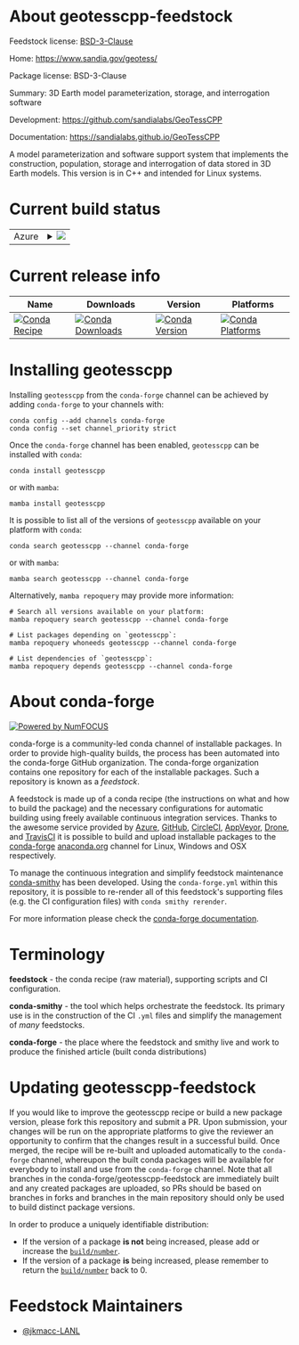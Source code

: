 About geotesscpp-feedstock
==========================

Feedstock license: [BSD-3-Clause](https://github.com/conda-forge/geotesscpp-feedstock/blob/main/LICENSE.txt)

Home: https://www.sandia.gov/geotess/

Package license: BSD-3-Clause

Summary: 3D Earth model parameterization, storage, and interrogation software

Development: https://github.com/sandialabs/GeoTessCPP

Documentation: https://sandialabs.github.io/GeoTessCPP

A model parameterization and software support system that implements the
construction, population, storage and interrogation of data stored in 3D Earth
models. This version is in C++ and intended for Linux systems.


Current build status
====================


<table>
    
  <tr>
    <td>Azure</td>
    <td>
      <details>
        <summary>
          <a href="https://dev.azure.com/conda-forge/feedstock-builds/_build/latest?definitionId=22708&branchName=main">
            <img src="https://dev.azure.com/conda-forge/feedstock-builds/_apis/build/status/geotesscpp-feedstock?branchName=main">
          </a>
        </summary>
        <table>
          <thead><tr><th>Variant</th><th>Status</th></tr></thead>
          <tbody><tr>
              <td>linux_64</td>
              <td>
                <a href="https://dev.azure.com/conda-forge/feedstock-builds/_build/latest?definitionId=22708&branchName=main">
                  <img src="https://dev.azure.com/conda-forge/feedstock-builds/_apis/build/status/geotesscpp-feedstock?branchName=main&jobName=linux&configuration=linux%20linux_64_" alt="variant">
                </a>
              </td>
            </tr><tr>
              <td>osx_64</td>
              <td>
                <a href="https://dev.azure.com/conda-forge/feedstock-builds/_build/latest?definitionId=22708&branchName=main">
                  <img src="https://dev.azure.com/conda-forge/feedstock-builds/_apis/build/status/geotesscpp-feedstock?branchName=main&jobName=osx&configuration=osx%20osx_64_" alt="variant">
                </a>
              </td>
            </tr>
          </tbody>
        </table>
      </details>
    </td>
  </tr>
</table>

Current release info
====================

| Name | Downloads | Version | Platforms |
| --- | --- | --- | --- |
| [![Conda Recipe](https://img.shields.io/badge/recipe-geotesscpp-green.svg)](https://anaconda.org/conda-forge/geotesscpp) | [![Conda Downloads](https://img.shields.io/conda/dn/conda-forge/geotesscpp.svg)](https://anaconda.org/conda-forge/geotesscpp) | [![Conda Version](https://img.shields.io/conda/vn/conda-forge/geotesscpp.svg)](https://anaconda.org/conda-forge/geotesscpp) | [![Conda Platforms](https://img.shields.io/conda/pn/conda-forge/geotesscpp.svg)](https://anaconda.org/conda-forge/geotesscpp) |

Installing geotesscpp
=====================

Installing `geotesscpp` from the `conda-forge` channel can be achieved by adding `conda-forge` to your channels with:

```
conda config --add channels conda-forge
conda config --set channel_priority strict
```

Once the `conda-forge` channel has been enabled, `geotesscpp` can be installed with `conda`:

```
conda install geotesscpp
```

or with `mamba`:

```
mamba install geotesscpp
```

It is possible to list all of the versions of `geotesscpp` available on your platform with `conda`:

```
conda search geotesscpp --channel conda-forge
```

or with `mamba`:

```
mamba search geotesscpp --channel conda-forge
```

Alternatively, `mamba repoquery` may provide more information:

```
# Search all versions available on your platform:
mamba repoquery search geotesscpp --channel conda-forge

# List packages depending on `geotesscpp`:
mamba repoquery whoneeds geotesscpp --channel conda-forge

# List dependencies of `geotesscpp`:
mamba repoquery depends geotesscpp --channel conda-forge
```


About conda-forge
=================

[![Powered by
NumFOCUS](https://img.shields.io/badge/powered%20by-NumFOCUS-orange.svg?style=flat&colorA=E1523D&colorB=007D8A)](https://numfocus.org)

conda-forge is a community-led conda channel of installable packages.
In order to provide high-quality builds, the process has been automated into the
conda-forge GitHub organization. The conda-forge organization contains one repository
for each of the installable packages. Such a repository is known as a *feedstock*.

A feedstock is made up of a conda recipe (the instructions on what and how to build
the package) and the necessary configurations for automatic building using freely
available continuous integration services. Thanks to the awesome service provided by
[Azure](https://azure.microsoft.com/en-us/services/devops/), [GitHub](https://github.com/),
[CircleCI](https://circleci.com/), [AppVeyor](https://www.appveyor.com/),
[Drone](https://cloud.drone.io/welcome), and [TravisCI](https://travis-ci.com/)
it is possible to build and upload installable packages to the
[conda-forge](https://anaconda.org/conda-forge) [anaconda.org](https://anaconda.org/)
channel for Linux, Windows and OSX respectively.

To manage the continuous integration and simplify feedstock maintenance
[conda-smithy](https://github.com/conda-forge/conda-smithy) has been developed.
Using the ``conda-forge.yml`` within this repository, it is possible to re-render all of
this feedstock's supporting files (e.g. the CI configuration files) with ``conda smithy rerender``.

For more information please check the [conda-forge documentation](https://conda-forge.org/docs/).

Terminology
===========

**feedstock** - the conda recipe (raw material), supporting scripts and CI configuration.

**conda-smithy** - the tool which helps orchestrate the feedstock.
                   Its primary use is in the construction of the CI ``.yml`` files
                   and simplify the management of *many* feedstocks.

**conda-forge** - the place where the feedstock and smithy live and work to
                  produce the finished article (built conda distributions)


Updating geotesscpp-feedstock
=============================

If you would like to improve the geotesscpp recipe or build a new
package version, please fork this repository and submit a PR. Upon submission,
your changes will be run on the appropriate platforms to give the reviewer an
opportunity to confirm that the changes result in a successful build. Once
merged, the recipe will be re-built and uploaded automatically to the
`conda-forge` channel, whereupon the built conda packages will be available for
everybody to install and use from the `conda-forge` channel.
Note that all branches in the conda-forge/geotesscpp-feedstock are
immediately built and any created packages are uploaded, so PRs should be based
on branches in forks and branches in the main repository should only be used to
build distinct package versions.

In order to produce a uniquely identifiable distribution:
 * If the version of a package **is not** being increased, please add or increase
   the [``build/number``](https://docs.conda.io/projects/conda-build/en/latest/resources/define-metadata.html#build-number-and-string).
 * If the version of a package **is** being increased, please remember to return
   the [``build/number``](https://docs.conda.io/projects/conda-build/en/latest/resources/define-metadata.html#build-number-and-string)
   back to 0.

Feedstock Maintainers
=====================

* [@jkmacc-LANL](https://github.com/jkmacc-LANL/)

